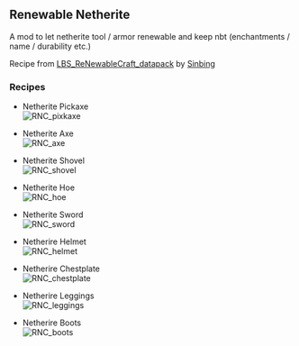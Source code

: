 ## Renewable Netherite

A mod to let netherite tool / armor renewable and keep nbt (enchantments / name / durability etc.)

Recipe from [LBS_ReNewableCraft_datapack](https://github.com/Sinbing/LBS_ReNewableCraft_datapack) by [Sinbing](https://github.com/Sinbing)

### Recipes

- Netherite Pickaxe  
![RNC_pixkaxe](https://docimg6.docs.qq.com/image/BeSwXbRB49XzhuDoywCcBg)

- Netherite Axe  
![RNC_axe](https://docimg7.docs.qq.com/image/V0gFbJM480oxrxaCRNP7WA)

- Netherite Shovel  
![RNC_shovel](https://docimg3.docs.qq.com/image/Ox1rBLroxw9-GaZyl7v7vw)

- Netherite Hoe  
![RNC_hoe](https://docimg7.docs.qq.com/image/umetiLiKhCUqz_o32Sxh_w)

- Netherite Sword  
![RNC_sword](https://docimg1.docs.qq.com/image/BmpJxl3GIocqaCPQTBMgAQ)

- Netherire Helmet  
![RNC_helmet](https://docimg1.docs.qq.com/image/xIInR2ZRFkkILJS-myJgCw)

- Netherire Chestplate  
![RNC_chestplate](https://docimg5.docs.qq.com/image/utEhrcOp5Zkjqboe2SNQLQ)

- Netherire Leggings  
![RNC_leggings](https://docimg2.docs.qq.com/image/8fXXgoxjwciA-8isynYgBQ)

- Netherire Boots  
![RNC_boots](https://docimg8.docs.qq.com/image/rOco4dmNqEcQjQsVGRafYQ)